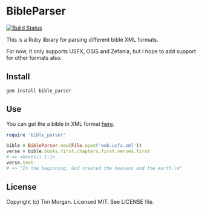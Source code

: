 # BibleParser

[![Build Status](https://travis-ci.org/churchio/bible_parser.svg?branch=master)](https://travis-ci.org/churchio/bible_parser)

This is a Ruby library for parsing different bible XML formats.

For now, it only supports USFX, OSIS and Zefania, but I hope to add support for other formats also.

## Install

```
gem install bible_parser
```

## Use

You can get the a bible in XML format [here](https://github.com/churchio/open-bibles).

```ruby
require 'bible_parser'

bible = BibleParser.new(File.open('web.usfx.xml'))
verse = bible.books.first.chapters.first.verses.first
# => <Genesis 1:1>
verse.text
# => "In the beginning, God created the heavens and the earth.\n"
```

## License

Copyright (c) Tim Morgan. Licensed MIT. See LICENSE file.
